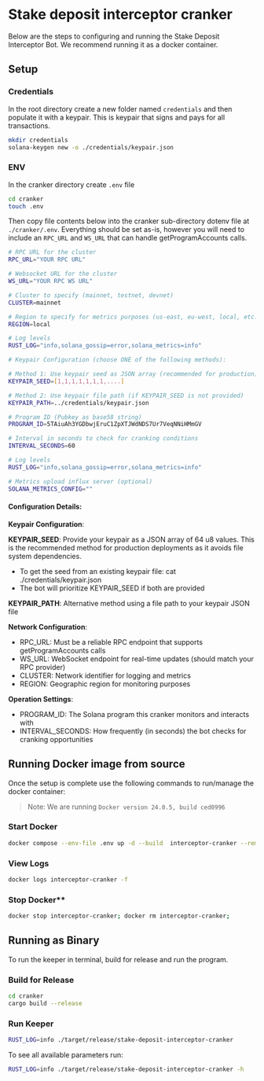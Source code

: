 # Stake deposit interceptor cranker

Below are the steps to configuring and running the Stake Deposit Interceptor Bot. We recommend running it as a docker container.

## Setup

### Credentials

In the root directory create a new folder named `credentials` and then populate it with a keypair. This is keypair that signs and pays for all transactions.

```bash
mkdir credentials
solana-keygen new -o ./credentials/keypair.json
```

### ENV

In the cranker directory create `.env` file

```bash
cd cranker
touch .env
```

Then copy file contents below into the cranker sub-directory dotenv file at `./cranker/.env`. Everything should be set as-is, however you will need to include an `RPC_URL` and `WS_URL` that can handle getProgramAccounts calls.

```bash
# RPC URL for the cluster
RPC_URL="YOUR RPC URL"

# Websocket URL for the cluster
WS_URL="YOUR RPC WS URL"

# Cluster to specify (mainnet, testnet, devnet)
CLUSTER=mainnet

# Region to specify for metrics purposes (us-east, eu-west, local, etc.)
REGION=local

# Log levels
RUST_LOG="info,solana_gossip=error,solana_metrics=info"

# Keypair Configuration (choose ONE of the following methods):

# Method 1: Use keypair seed as JSON array (recommended for production)
KEYPAIR_SEED=[1,1,1,1,1,1,1,....]

# Method 2: Use keypair file path (if KEYPAIR_SEED is not provided)
KEYPAIR_PATH=../credentials/keypair.json

# Program ID (Pubkey as base58 string)
PROGRAM_ID=5TAiuAh3YGDbwjEruC1ZpXTJWdNDS7Ur7VeqNNiHMmGV

# Interval in seconds to check for cranking conditions
INTERVAL_SECONDS=60

# Log levels
RUST_LOG="info,solana_gossip=error,solana_metrics=info"

# Metrics upload influx server (optional)
SOLANA_METRICS_CONFIG=""
```

#### Configuration Details:

**Keypair Configuration**:

**KEYPAIR_SEED**: Provide your keypair as a JSON array of 64 u8 values. This is the recommended method for production deployments as it avoids file system dependencies.

- To get the seed from an existing keypair file: cat ./credentials/keypair.json
- The bot will prioritize KEYPAIR_SEED if both are provided

**KEYPAIR_PATH**: Alternative method using a file path to your keypair JSON file

**Network Configuration**:

- RPC_URL: Must be a reliable RPC endpoint that supports getProgramAccounts calls
- WS_URL: WebSocket endpoint for real-time updates (should match your RPC provider)
- CLUSTER: Network identifier for logging and metrics
- REGION: Geographic region for monitoring purposes

**Operation Settings**:

- PROGRAM_ID: The Solana program this cranker monitors and interacts with
- INTERVAL_SECONDS: How frequently (in seconds) the bot checks for cranking opportunities

## Running Docker image from source

Once the setup is complete use the following commands to run/manage the docker container:

> Note: We are running `Docker version 24.0.5, build ced0996`

### Start Docker

```bash
docker compose --env-file .env up -d --build  interceptor-cranker --remove-orphans
```

### View Logs

```bash
docker logs interceptor-cranker -f
```

### Stop Docker\*\*

```bash
docker stop interceptor-cranker; docker rm interceptor-cranker;
```

## Running as Binary

To run the keeper in terminal, build for release and run the program.

### Build for Release

```bash
cd cranker
cargo build --release
```

### Run Keeper

```bash
RUST_LOG=info ./target/release/stake-deposit-interceptor-cranker
```

To see all available parameters run:

```bash
RUST_LOG=info ./target/release/stake-deposit-interceptor-cranker -h
```

